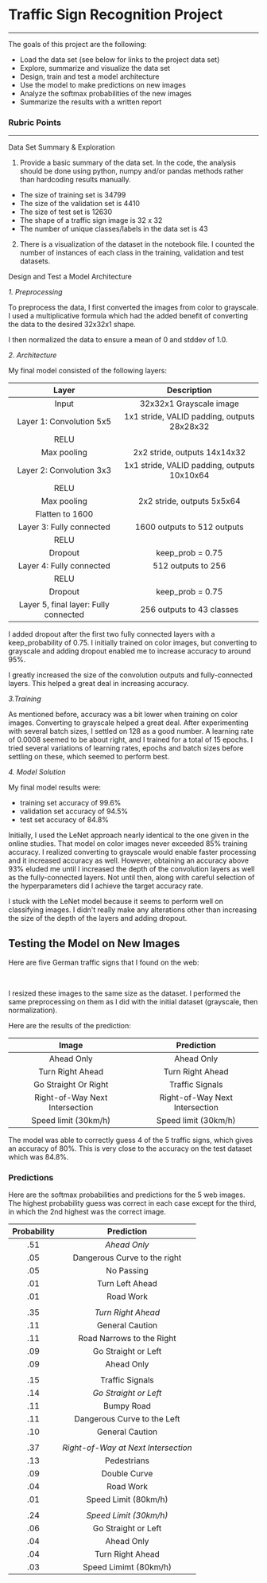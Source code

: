 # Traffic Sign Recognition Project


---

The goals of this project are the following:
* Load the data set (see below for links to the project data set)
* Explore, summarize and visualize the data set
* Design, train and test a model architecture
* Use the model to make predictions on new images
* Analyze the softmax probabilities of the new images
* Summarize the results with a written report




### Rubric Points

---


Data Set Summary & Exploration

1. Provide a basic summary of the data set. In the code, the analysis should be done using python, numpy and/or pandas methods rather than hardcoding results manually.


* The size of training set is 34799
* The size of the validation set is 4410
* The size of test set is 12630
* The shape of a traffic sign image is 32 x 32
* The number of unique classes/labels in the data set is 43


2. There is a visualization of the dataset in the notebook file.  I counted the number of instances of each class in the training, validation and test datasets.



Design and Test a Model Architecture

*1. Preprocessing*

To preprocess the data, I first converted the images from color to grayscale.  I used a multiplicative formula which had the added benefit of converting the data to the desired 32x32x1 shape.

I then normalized the data to ensure a mean of 0 and stddev of 1.0.

*2. Architecture*

My final model consisted of the following layers:

| Layer         		|     Description	        					|
|:---------------------:|:---------------------------------------------:|
| Input         		| 32x32x1 Grayscale image   							|
| Layer 1: Convolution 5x5     	| 1x1 stride, VALID padding, outputs 28x28x32 	|
| RELU					|												|
| Max pooling	      	| 2x2 stride,  outputs 14x14x32 				|
| Layer 2: Convolution 3x3	    | 1x1 stride, VALID padding, outputs 10x10x64      	
|				RELU				|  |
| Max pooling | 2x2 stride, outputs 5x5x64
| Flatten to 1600 | |
| Layer 3: Fully connected		| 1600 outputs to 512 outputs        									|
| RELU				|         									|
|	Dropout					| keep_prob = 0.75												|
|	Layer 4: Fully connected					|	512 outputs to 256											|
| RELU ||
| Dropout |keep_prob = 0.75 |
| Layer 5, final layer: Fully connected | 256 outputs to 43 classes

I added dropout after the first two fully connected layers with a keep_probability of 0.75.  I initially trained on color images, but converting to grayscale and adding dropout enabled me to increase accuracy to around 95%.

I greatly increased the size of the convolution outputs and fully-connected layers.  This helped a great deal in increasing accuracy.

*3.Training*

As mentioned before, accuracy was a bit lower when training on color images.  Converting to grayscale helped a great deal.  After experimenting with several batch sizes, I settled on 128 as a good number.  A learning rate of 0.0008 seemed to be about right, and I trained for a total of 15 epochs.  I tried several variations of learning rates, epochs and batch sizes before settling on these, which seemed to perform best.


*4. Model Solution*

My final model results were:
* training set accuracy of 99.6%
* validation set accuracy of 94.5%
* test set accuracy of 84.8%

Initially, I used the LeNet approach nearly identical to the one given in the online studies.  That model on color images never exceeded 85% training accuracy.  I realized converting to grayscale would enable faster processing and it increased accuracy as well.  However, obtaining an accuracy above 93% eluded me until I increased the depth of the convolution layers as well as the fully-connected layers.  Not until then, along with careful selection of the hyperparameters did I achieve the target accuracy rate.

I stuck with the LeNet model because it seems to perform well on classifying images.  I didn't really make any alterations other than increasing the size of the depth of the layers and adding dropout.


## Testing the Model on New Images


Here are five German traffic signs that I found on the web:

<img src = "data/online/web_image0.png" alt = "">
<img src = "data/online/web_image1.png" alt = "">
<img src = "data/online/web_image2.png" alt = "">
<img src = "data/online/web_image3.png" alt = "">
<img src = "data/online/web_image4.png" alt = "">


I resized these images to the same size as the dataset.  I performed the same preprocessing on them as I did with the initial dataset (grayscale, then normalization).

Here are the results of the prediction:

| Image			        |     Prediction	        					|
|:---------------------:|:---------------------------------------------:|
| Ahead Only      		| Ahead Only  									|
| Turn Right Ahead     			|Turn Right Ahead										|
| Go Straight Or Right					| Traffic Signals											|
| Right-of-Way Next Intersection	      		| Right-of-Way Next Intersection				 				|
| Speed limit (30km/h)			| Speed limit (30km/h)      							|


The model was able to correctly guess 4 of the 5 traffic signs, which gives an accuracy of 80%. This is very close to the accuracy on the test dataset which was 84.8%.

### Predictions

Here are the softmax probabilities and predictions for the 5 web images.  The highest probability guess was correct in each case except for the third, in which the 2nd highest was the correct image.

| Probability         	|     Prediction	        					|
|:---------------------:|:---------------------------------------------:|
| .51         			| *Ahead Only* 									|
| .05     				| Dangerous Curve to the right 										|
| .05					| No Passing											|
| .01	      			| Turn Left Ahead					 				|
| .01				    | Road Work      							|
|||
| .35         			| *Turn Right Ahead*  									|
| .11     				| General Caution 										|
| .11					| Road Narrows to the Right											|
| .09	      			| Go Straight or Left					 				|
| .09				    | Ahead Only      							|
|||
| .15         			| Traffic Signals   									|
| .14     				| *Go Straight or Left* 										|
| .11					| Bumpy Road											|
| .11	      			| Dangerous Curve to the Left					 				|
| .10				    | General Caution      							|
|||
| .37         			| *Right-of-Way at Next Intersection*   									|
| .13     				| Pedestrians									|
| .09					| Double Curve											|
| .04	      			| Road Work					 				|
| .01				    | Speed Limit (80km/h)      							|
|||
| .24         			| *Speed Limit (30km/h)*   									|
| .06     				| Go Straight or Left 										|
| .04					| Ahead Only								|
| .04	      			| Turn Right Ahead					 				|
| .03				    | Speed Limimt (80km/h)      							|
